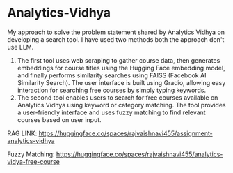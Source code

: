 # Analytics-Vidhya
My approach to solve the problem statement shared by Analytics Vidhya on developing a search tool.
I have used two methods both the approach don't use LLM. 
1. The first tool uses web scraping to gather course data, then generates embeddings for course titles using the Hugging Face embedding model, and finally performs similarity searches using FAISS (Facebook AI Similarity Search). The user interface is built using Gradio, allowing easy interaction for searching free courses by simply typing keywords.
2. The second tool enables users to search for free courses available on Analytics Vidhya using keyword or category matching. The tool provides a user-friendly interface and uses fuzzy matching to find relevant courses based on user input.

RAG LINK: https://huggingface.co/spaces/rajvaishnavi455/assignment-analytics-vidhya


Fuzzy Matching: https://huggingface.co/spaces/rajvaishnavi455/analytics-vidya-free-course
